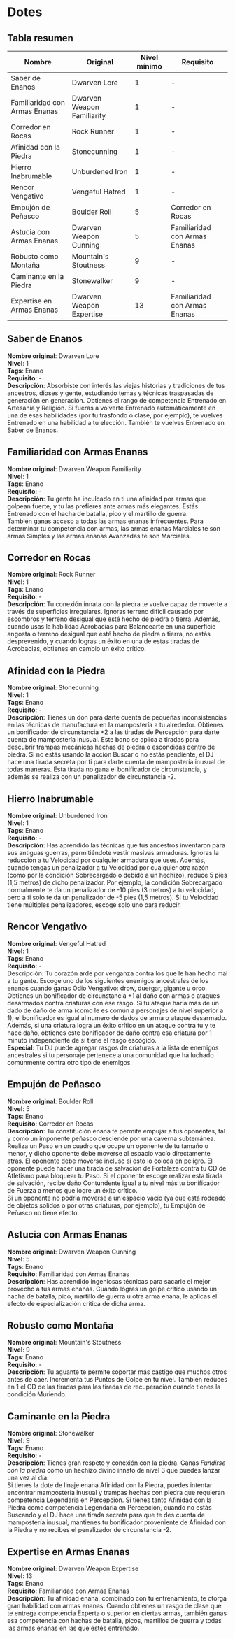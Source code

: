 # Dotes
## Tabla resumen
Nombre | Original | Nivel mínimo | Requisito
------------ | ------------- | ------------- | -------------
Saber de Enanos | Dwarven Lore | 1 | -
Familiaridad con Armas Enanas | Dwarven Weapon Familiarity | 1 | -
Corredor en Rocas | Rock Runner | 1 | -
Afinidad con la Piedra | Stonecunning | 1 | -
Hierro Inabrumable | Unburdened Iron | 1 | -
Rencor Vengativo | Vengeful Hatred | 1 | -
Empujón de Peñasco | Boulder Roll | 5 | Corredor en Rocas
Astucia con Armas Enanas | Dwarven Weapon Cunning | 5 | Familiaridad con Armas Enanas
Robusto como Montaña | Mountain's Stoutness | 9 | -
Caminante en la Piedra | Stonewalker | 9 | -
Expertise en Armas Enanas | Dwarven Weapon Expertise | 13 | Familiaridad con Armas Enanas

## Saber de Enanos
**Nombre original**: Dwarven Lore  
**Nivel**: 1  
**Tags**: Enano  
**Requisito**: -  
**Descripción**: Absorbiste con interés las viejas historias y tradiciones de tus ancestros, dioses y gente, estudiando temas y técnicas traspasadas de generación en generación. Obtienes el rango de competencia Entrenado en Artesanía y Religión. Si fueras a volverte Entrenado automáticamente en una de esas habilidades (por tu trasfondo o clase, por ejemplo), te vuelves Entrenado en una habilidad a tu elección. También te vuelves Entrenado en Saber de Enanos.  
## Familiaridad con Armas Enanas
**Nombre original**: Dwarven Weapon Familiarity  
**Nivel**: 1  
**Tags**: Enano  
**Requisito**: -  
**Descripción**: Tu gente ha inculcado en ti una afinidad por armas que golpean fuerte, y tu las prefieres ante armas más elegantes. Estás Entrenado con el hacha de batalla, pico y el martillo de guerra.  
También ganas acceso a todas las armas enanas infrecuentes. Para determinar tu competencia con armas, las armas enanas Marciales te son armas Simples y las armas enanas Avanzadas te son Marciales.  
## Corredor en Rocas
**Nombre original**: Rock Runner  
**Nivel**: 1  
**Tags**: Enano  
**Requisito**: -  
**Descripción**: Tu conexión innata con la piedra te vuelve capaz de moverte a través de superficies irregulares. Ignoras terreno difícil causado por escombros y terreno desigual que esté hecho de piedra o tierra. Además, cuando usas la habilidad Acrobacias para Balancearte en una superficie angosta o terreno desigual que esté hecho de piedra o tierra, no estás desprevenido, y cuando logras un éxito en una de estas tiradas de Acrobacias, obtienes en cambio un éxito crítico.  
## Afinidad con la Piedra
**Nombre original**: Stonecunning  
**Nivel**: 1  
**Tags**: Enano  
**Requisito**: -  
**Descripción**: Tienes un don para darte cuenta de pequeñas inconsistencias en las técnicas de manufactura en la mampostería a tu alrededor. Obtienes un bonificador de circunstancia +2 a las tiradas de Percepción para darte cuenta de mampostería inusual. Este bono se aplica a tiradas para descubrir trampas mecánicas hechas de piedra o escondidas dentro de piedra. Si no estás usando la acción Buscar o no estás pendiente, el DJ hace una tirada secreta por ti para darte cuenta de mampostería inusual de todas maneras. Esta tirada no gana el bonificador de circunstancia, y además se realiza con un penalizador de circunstancia -2.  
## Hierro Inabrumable
**Nombre original**: Unburdened Iron  
**Nivel**: 1  
**Tags**: Enano  
**Requisito**: -  
**Descripción**: Has aprendido las técnicas que tus ancestros inventaron para sus antiguas guerras, permitiéndote vestir masivas armaduras. Ignoras la reducción a tu Velocidad por cualquier armadura que uses. Además, cuando tengas un penalizador a tu Velocidad por cualquier otra razón (como por la condición Sobrecargado o debido a un hechizo), reduce 5 pies (1,5 metros) de dicho penalizador. Por ejemplo, la condición Sobrecargado normalmente te da un penalizador de -10 pies (3 metros) a tu velocidad, pero a ti solo te da un penalizador de -5 pies (1,5 metros). Si tu Velocidad tiene múltiples penalizadores, escoge solo uno para reducir.  
## Rencor Vengativo
**Nombre original**: Vengeful Hatred  
**Nivel**: 1  
**Tags**: Enano  
**Requisito**: -  
Descripción: Tu corazón arde por venganza contra los que le han hecho mal a tu gente. Escoge uno de los siguientes enemigos ancestrales de los enanos cuando ganas Odio Vengativo: drow, duergar, gigante u orco. Obtienes un bonificador de circunstancia +1 al daño con armas o ataques desarmados contra criaturas con ese rasgo. Si tu ataque haría más de un dado de daño de arma (como le es común a personajes de nivel superior a 1), el bonificador es igual al numero de dados de arma o ataque desarmado. Además, si una criatura logra un éxito crítico en un ataque contra tu  y te hace daño, obtienes este bonificador de daño contra esa criatura por 1 minuto independiente de si tiene el rasgo escogido.  
**Especial**: Tu DJ puede agregar rasgos de criaturas a la lista de enemigos ancestrales si tu personaje pertenece a una comunidad que ha luchado comúnmente contra otro tipo de enemigos.  
## Empujón de Peñasco
**Nombre original**: Boulder Roll  
**Nivel**: 5  
**Tags**: Enano  
**Requisito**: Corredor en Rocas  
**Descripción**: Tu constitución enana te permite empujar a tus oponentes, tal y como un imponente peñasco desciende por una caverna subterránea. Realiza un Paso en un cuadro que ocupe un oponente de tu tamaño o menor, y dicho oponente debe moverse al espacio vacío directamente atrás. El oponente debe moverse incluso si esto lo coloca en peligro. El oponente puede hacer una tirada de salvación de Fortaleza contra tu CD de Atletismo para bloquear tu Paso. Si el oponente escoge realizar esta tirada de salvación, recibe daño Contundente igual a tu nivel más tu bonificador de Fuerza a menos que logre un éxito crítico.  
Si un oponente no podría moverse a un espacio vacío (ya que está rodeado de objetos solidos o por otras criaturas, por ejemplo), tu Empujón de Peñasco no tiene efecto.  
## Astucia con Armas Enanas
**Nombre original**: Dwarven Weapon Cunning  
**Nivel**: 5  
**Tags**: Enano  
**Requisito**: Familiaridad con Armas Enanas  
**Descripción**: Has aprendido ingeniosas técnicas para sacarle el mejor provecho a tus armas enanas. Cuando logras un golpe crítico usando un hacha de batalla, pico, martillo de guerra u otra arma enana, le aplicas el efecto de especialización crítica de dicha arma.  
## Robusto como Montaña
**Nombre original**: Mountain's Stoutness  
**Nivel**: 9  
**Tags**: Enano  
**Requisito**: -  
**Descripción**: Tu aguante te permite soportar más castigo que muchos otros antes de caer. Incrementa tus Puntos de Golpe en tu nivel. También reduces en 1 el CD de las tiradas para las tiradas de recuperación cuando tienes la condición Muriendo.  
## Caminante en la Piedra
**Nombre original**: Stonewalker  
**Nivel**: 9  
**Tags**: Enano  
**Requisito**: -  
**Descripción**: Tienes gran respeto y conexión con la piedra. Ganas *Fundirse con la piedra* como un hechizo divino innato de nivel 3 que puedes lanzar una vez al día.  
Si tienes la dote de linaje enana Afinidad con la Piedra, puedes intentar encontrar mampostería inusual y trampas hechas con piedra que requieran competencia Legendaria en Percepción. Si tienes tanto Afinidad con la Piedra como competencia Legendaria en Percepción, cuando no estás Buscando y el DJ hace una tirada secreta para que te des cuenta de mampostería inusual, mantienes tu bonificador proveniente de Afinidad con la Piedra y no recibes el penalizador de circunstancia -2.  
## Expertise en Armas Enanas
**Nombre original**: Dwarven Weapon Expertise  
**Nivel**: 13  
**Tags**: Enano  
**Requisito**: Familiaridad con Armas Enanas  
**Descripción**: Tu afinidad enana, combinado con tu entrenamiento, te otorga gran habilidad con armas enanas. Cuando obtienes un rasgo de clase que te entrega competencia Experta o superior en ciertas armas, también ganas esa competencia con hachas de batalla, picos, martillos de guerra y todas las armas enanas en las que estés entrenado.  
